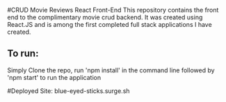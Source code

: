 #CRUD Movie Reviews React Front-End
This repository contains the front end to the complimentary movie crud backend.
It was created using React.JS and is among the first completed full stack applications I have created.

## To run:
Simply Clone the repo, run 'npm install' in the command line followed by 'npm start' to run the application

#Deployed Site: 
blue-eyed-sticks.surge.sh